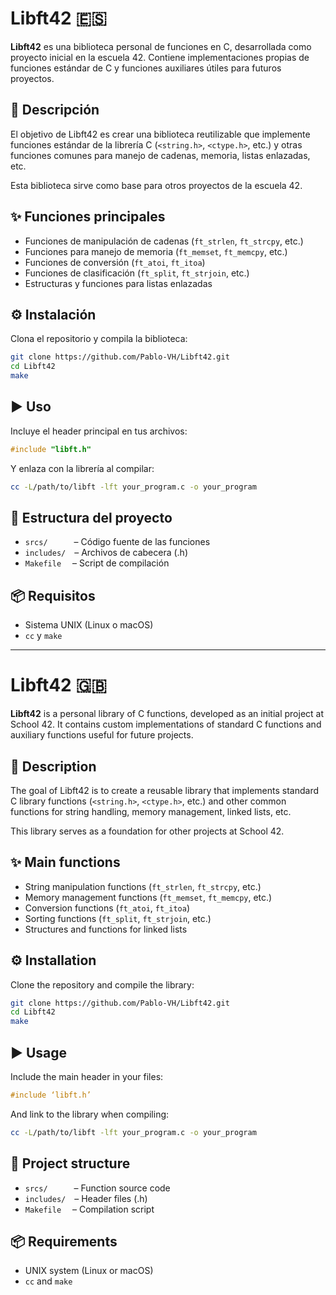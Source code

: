 # Libft42 🇪🇸

**Libft42** es una biblioteca personal de funciones en C, desarrollada como proyecto inicial en la escuela 42. Contiene implementaciones propias de funciones estándar de C y funciones auxiliares útiles para futuros proyectos.


## 🧠 Descripción

El objetivo de Libft42 es crear una biblioteca reutilizable que implemente funciones estándar de la librería C (`<string.h>`, `<ctype.h>`, etc.) y otras funciones comunes para manejo de cadenas, memoria, listas enlazadas, etc.  

Esta biblioteca sirve como base para otros proyectos de la escuela 42.


## ✨ Funciones principales

- Funciones de manipulación de cadenas (`ft_strlen`, `ft_strcpy`, etc.)
- Funciones para manejo de memoria (`ft_memset`, `ft_memcpy`, etc.)
- Funciones de conversión (`ft_atoi`, `ft_itoa`)
- Funciones de clasificación (`ft_split`, `ft_strjoin`, etc.)
- Estructuras y funciones para listas enlazadas


## ⚙️ Instalación

Clona el repositorio y compila la biblioteca:

```bash
git clone https://github.com/Pablo-VH/Libft42.git
cd Libft42
make
```

## ▶️ Uso

Incluye el header principal en tus archivos:

```c
#include "libft.h"
```
Y enlaza con la librería al compilar:
```bash
cc -L/path/to/libft -lft your_program.c -o your_program
```


## 🧱 Estructura del proyecto

- `srcs/`   – Código fuente de las funciones  
- `includes/` – Archivos de cabecera (.h)  
- `Makefile`  – Script de compilación


## 📦 Requisitos
- Sistema UNIX (Linux o macOS)
- `cc` y `make`

---

# Libft42 🇬🇧

**Libft42** is a personal library of C functions, developed as an initial project at School 42. It contains custom implementations of standard C functions and auxiliary functions useful for future projects.


## 🧠 Description

The goal of Libft42 is to create a reusable library that implements standard C library functions (`<string.h>`, `<ctype.h>`, etc.) and other common functions for string handling, memory management, linked lists, etc.  

This library serves as a foundation for other projects at School 42.


## ✨ Main functions

- String manipulation functions (`ft_strlen`, `ft_strcpy`, etc.)
- Memory management functions (`ft_memset`, `ft_memcpy`, etc.)
- Conversion functions (`ft_atoi`, `ft_itoa`)
- Sorting functions (`ft_split`, `ft_strjoin`, etc.)
- Structures and functions for linked lists


## ⚙️ Installation

Clone the repository and compile the library:

```bash
git clone https://github.com/Pablo-VH/Libft42.git
cd Libft42
make
```

## ▶️ Usage

Include the main header in your files:

```c
#include ‘libft.h’
```
And link to the library when compiling:
```bash
cc -L/path/to/libft -lft your_program.c -o your_program
```


## 🧱 Project structure

- `srcs/`   – Function source code  
- `includes/` – Header files (.h)  
- `Makefile`  – Compilation script


## 📦 Requirements
- UNIX system (Linux or macOS)
- `cc` and `make`
